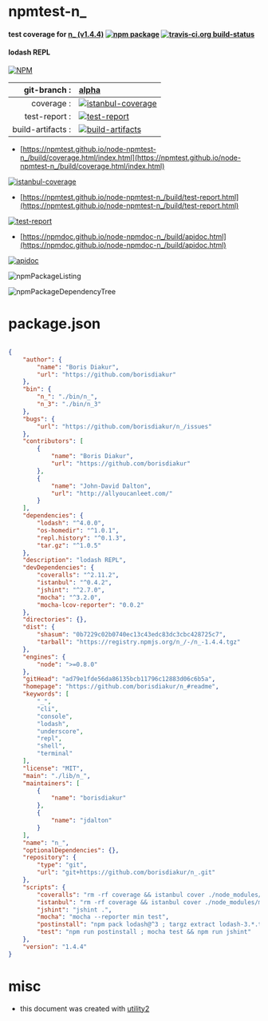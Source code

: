 # npmtest-n_

#### test coverage for  [n_ (v1.4.4)](https://github.com/borisdiakur/n_#readme)  [![npm package](https://img.shields.io/npm/v/npmtest-n_.svg?style=flat-square)](https://www.npmjs.org/package/npmtest-n_) [![travis-ci.org build-status](https://api.travis-ci.org/npmtest/node-npmtest-n_.svg)](https://travis-ci.org/npmtest/node-npmtest-n_)

#### lodash REPL

[![NPM](https://nodei.co/npm/n_.png?downloads=true&downloadRank=true&stars=true)](https://www.npmjs.com/package/n_)

| git-branch : | [alpha](https://github.com/npmtest/node-npmtest-n_/tree/alpha)|
|--:|:--|
| coverage : | [![istanbul-coverage](https://npmtest.github.io/node-npmtest-n_/build/coverage.badge.svg)](https://npmtest.github.io/node-npmtest-n_/build/coverage.html/index.html)|
| test-report : | [![test-report](https://npmtest.github.io/node-npmtest-n_/build/test-report.badge.svg)](https://npmtest.github.io/node-npmtest-n_/build/test-report.html)|
| build-artifacts : | [![build-artifacts](https://npmtest.github.io/node-npmtest-n_/glyphicons_144_folder_open.png)](https://github.com/npmtest/node-npmtest-n_/tree/gh-pages/build)|

- [https://npmtest.github.io/node-npmtest-n_/build/coverage.html/index.html](https://npmtest.github.io/node-npmtest-n_/build/coverage.html/index.html)

[![istanbul-coverage](https://npmtest.github.io/node-npmtest-n_/build/screenCapture.buildCi.browser.%252Ftmp%252Fbuild%252Fcoverage.lib.html.png)](https://npmtest.github.io/node-npmtest-n_/build/coverage.html/index.html)

- [https://npmtest.github.io/node-npmtest-n_/build/test-report.html](https://npmtest.github.io/node-npmtest-n_/build/test-report.html)

[![test-report](https://npmtest.github.io/node-npmtest-n_/build/screenCapture.buildCi.browser.%252Ftmp%252Fbuild%252Ftest-report.html.png)](https://npmtest.github.io/node-npmtest-n_/build/test-report.html)

- [https://npmdoc.github.io/node-npmdoc-n_/build/apidoc.html](https://npmdoc.github.io/node-npmdoc-n_/build/apidoc.html)

[![apidoc](https://npmdoc.github.io/node-npmdoc-n_/build/screenCapture.buildCi.browser.%252Ftmp%252Fbuild%252Fapidoc.html.png)](https://npmdoc.github.io/node-npmdoc-n_/build/apidoc.html)

![npmPackageListing](https://npmtest.github.io/node-npmtest-n_/build/screenCapture.npmPackageListing.svg)

![npmPackageDependencyTree](https://npmtest.github.io/node-npmtest-n_/build/screenCapture.npmPackageDependencyTree.svg)



# package.json

```json

{
    "author": {
        "name": "Boris Diakur",
        "url": "https://github.com/borisdiakur"
    },
    "bin": {
        "n_": "./bin/n_",
        "n_3": "./bin/n_3"
    },
    "bugs": {
        "url": "https://github.com/borisdiakur/n_/issues"
    },
    "contributors": [
        {
            "name": "Boris Diakur",
            "url": "https://github.com/borisdiakur"
        },
        {
            "name": "John-David Dalton",
            "url": "http://allyoucanleet.com/"
        }
    ],
    "dependencies": {
        "lodash": "^4.0.0",
        "os-homedir": "^1.0.1",
        "repl.history": "^0.1.3",
        "tar.gz": "^1.0.5"
    },
    "description": "lodash REPL",
    "devDependencies": {
        "coveralls": "^2.11.2",
        "istanbul": "^0.4.2",
        "jshint": "^2.7.0",
        "mocha": "^3.2.0",
        "mocha-lcov-reporter": "0.0.2"
    },
    "directories": {},
    "dist": {
        "shasum": "0b7229c02b0740ec13c43edc83dc3cbc428725c7",
        "tarball": "https://registry.npmjs.org/n_/-/n_-1.4.4.tgz"
    },
    "engines": {
        "node": ">=0.8.0"
    },
    "gitHead": "ad79e1fde56da86135bcb11796c12883d06c6b5a",
    "homepage": "https://github.com/borisdiakur/n_#readme",
    "keywords": [
        "_",
        "cli",
        "console",
        "lodash",
        "underscore",
        "repl",
        "shell",
        "terminal"
    ],
    "license": "MIT",
    "main": "./lib/n_",
    "maintainers": [
        {
            "name": "borisdiakur"
        },
        {
            "name": "jdalton"
        }
    ],
    "name": "n_",
    "optionalDependencies": {},
    "repository": {
        "type": "git",
        "url": "git+https://github.com/borisdiakur/n_.git"
    },
    "scripts": {
        "coveralls": "rm -rf coverage && istanbul cover ./node_modules/mocha/bin/_mocha --report lcovonly -- -R spec && cat ./coverage/lcov.info | ./node_modules/coveralls/bin/coveralls.js && rm -rf ./coverage",
        "istanbul": "rm -rf coverage && istanbul cover ./node_modules/mocha/bin/_mocha --report html && open coverage/lib/n_.js.html",
        "jshint": "jshint .",
        "mocha": "mocha --reporter min test",
        "postinstall": "npm pack lodash@^3 ; targz extract lodash-3.*.tgz extraneous/lodash3",
        "test": "npm run postinstall ; mocha test && npm run jshint"
    },
    "version": "1.4.4"
}
```



# misc
- this document was created with [utility2](https://github.com/kaizhu256/node-utility2)
